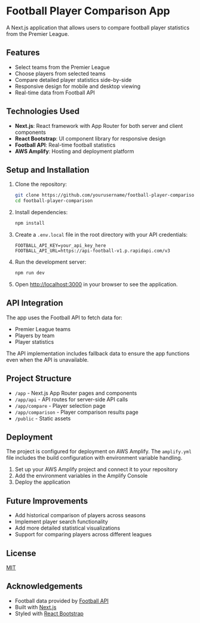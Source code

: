 # Football Player Comparison App

A Next.js application that allows users to compare football player statistics from the Premier League.

## Features

- Select teams from the Premier League
- Choose players from selected teams
- Compare detailed player statistics side-by-side
- Responsive design for mobile and desktop viewing
- Real-time data from Football API

## Technologies Used

- **Next.js**: React framework with App Router for both server and client components
- **React Bootstrap**: UI component library for responsive design
- **Football API**: Real-time football statistics
- **AWS Amplify**: Hosting and deployment platform

## Setup and Installation

1. Clone the repository:
   ```bash
   git clone https://github.com/yourusername/football-player-comparison.git
   cd football-player-comparison
   ```

2. Install dependencies:
   ```bash
   npm install
   ```

3. Create a `.env.local` file in the root directory with your API credentials:
   ```
   FOOTBALL_API_KEY=your_api_key_here
   FOOTBALL_API_URL=https://api-football-v1.p.rapidapi.com/v3
   ```

4. Run the development server:
   ```bash
   npm run dev
   ```

5. Open [http://localhost:3000](http://localhost:3000) in your browser to see the application.

## API Integration

The app uses the Football API to fetch data for:
- Premier League teams
- Players by team
- Player statistics

The API implementation includes fallback data to ensure the app functions even when the API is unavailable.

## Project Structure

- `/app` - Next.js App Router pages and components
- `/app/api` - API routes for server-side API calls
- `/app/compare` - Player selection page
- `/app/comparison` - Player comparison results page
- `/public` - Static assets

## Deployment

The project is configured for deployment on AWS Amplify. The `amplify.yml` file includes the build configuration with environment variable handling.

1. Set up your AWS Amplify project and connect it to your repository
2. Add the environment variables in the Amplify Console
3. Deploy the application

## Future Improvements

- Add historical comparison of players across seasons
- Implement player search functionality
- Add more detailed statistical visualizations
- Support for comparing players across different leagues

## License

[MIT](LICENSE)

## Acknowledgements

- Football data provided by [Football API](https://www.api-football.com/)
- Built with [Next.js](https://nextjs.org/)
- Styled with [React Bootstrap](https://react-bootstrap.github.io/)
